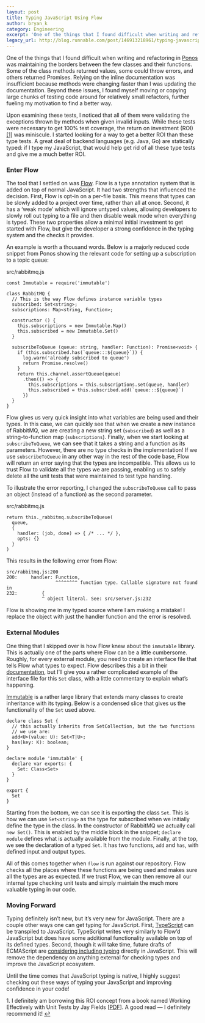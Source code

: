```yaml
---
layout: post
title: Typing JavaScript Using Flow
author: bryan_k
category: Engineering
excerpt: 'One of the things that I found difficult when writing and refactoring in <a href="introducing-ponos-a-rabbitmq-based-worker-server" class="link">Ponos</a> was maintaining the borders between the few classes and their functions. Some of the class methods returned values, some could throw errors, and others returned Promises. Relying on the inline documentation was insufficient because methods were changing faster than I was updating the documentation. Beyond these issues, I found myself moving or copying large chunks of testing code around for relatively small refactors, further fueling my motivation to find a better way.'
legacy_url: http://blog.runnable.com/post/146913218961/typing-javascript-using-flow
---
```


<p class="p">One of the things that I found difficult when writing and refactoring in <a href="/blogs/introducing-ponos-a-rabbitmq-based-worker-server" class="link">Ponos</a> was maintaining the borders between the few classes and their functions. Some of the class methods returned values, some could throw errors, and others returned Promises. Relying on the inline documentation was insufficient because methods were changing faster than I was updating the documentation. Beyond these issues, I found myself moving or copying large chunks of testing code around for relatively small refactors, further fueling my motivation to find a better way.</p>

<p class="p">Upon examining these tests, I noticed that all of them were validating the exceptions thrown by methods when given invalid inputs. While these tests were necessary to get 100% test coverage, the return on investment (ROI) <a id="footnote-1-source" href="#footnote-1" class="link">[1]</a> was miniscule. I started looking for a way to get a better ROI than these type tests. A great deal of backend languages (e.g. Java, Go) are statically typed: if I type my JavaScript, that would help get rid of all these type tests and give me a much better ROI.</p>

<h3 class="h3">Enter Flow</h3>

<p class="p">The tool that I settled on was <a href="https://flowtype.org/" class="link">Flow</a>. Flow is a type annotation system that is added on top of normal JavaScript. It had two strengths that influenced the decision. First, Flow is opt-in on a per-file basis. This means that types can be slowly added to a project over time, rather than all at once. Second, it has a ‘weak mode’ which will ignore untyped values, allowing developers to slowly roll out typing to a file and then disable weak mode when everything is typed. These two properties allow a minimal initial investment to get started with Flow, but give the developer a strong confidence in the typing system and the checks it provides.</p>

<p class="p">An example is worth a thousand words. Below is a majorly reduced code snippet from Ponos showing the relevant code for setting up a subscription to a topic queue:</p>

<div class="pre-label">src/rabbitmq.js</div>
<pre class="pre ln"><code class="monospace no-wrap"><span>const Immutable = require('immutable')</span>
<span class="ln-ellipsis"></span>
<span class="ln-reset" style="counter-increment: ln 50">class RabbitMQ {</span>
<span>  // This is the way Flow defines instance variable types</span>
<span>  subscribed: Set&lt;string&gt;;</span>
<span>  subscriptions: Map&lt;string, Function&gt;;</span>
<span class="ln-ellipsis"></span>
<span class="ln-reset" style="counter-increment: ln 100">  constructor () {</span>
<span>    this.subscriptions = new Immutable.Map()</span>
<span>    this.subscribed = new Immutable.Set()</span>
<span>  }</span>
<span class="ln-ellipsis"></span>
<span class="ln-reset" style="counter-increment: ln 200">  subscribeToQueue (queue: string, handler: Function): Promise&lt;void&gt; {</span>
<span>    if (this.subscribed.has(`queue:::${queue}`)) {</span>
<span>      log.warn('already subscribed to queue')</span>
<span>      return Promise.resolve()</span>
<span>    }</span>
<span>    return this.channel.assertQueue(queue)</span>
<span>      .then(() =&gt; {</span>
<span>        this.subscriptions = this.subscriptions.set(queue, handler)</span>
<span>        this.subscribed = this.subscribed.add(`queue:::${queue}`)</span>
<span>      })</span>
<span>  }</span>
<span>}</span></code></pre>

<p class="p">Flow gives us very quick insight into what variables are being used and their types. In this case, we can quickly see that when we create a new instance of RabbitMQ, we are creating a new string set (<code class="monospace">subscribed</code>) as well as a string-to-function map (<code class="monospace">subscriptions</code>). Finally, when we start looking at <code class="monospace">subscribeToQueue</code>, we can see that it takes a string and a function as its parameters. However, there are no type checks in the implementation! If we use <code class="monospace">subscribeToQueue</code> in any other way in the rest of the code base, Flow will return an error saying that the types are incompatible. This allows us to trust Flow to validate all the types we are passing, enabling us to safely delete all the unit tests that were maintained to test type handling.</p>

<p class="p">To illustrate the error reporting, I changed the <code class="monospace">subscribeToQueue</code> call to pass an object (instead of a function) as the second parameter.</p>

<div class="pre-label">src/rabbitmq.js</div>
<pre class="pre ln"><code class="monospace no-wrap"><span class="ln-reset" style="counter-increment: ln 205">return this._rabbitmq.subscribeToQueue(</span>
<span>  queue,</span>
<span>  {</span>
<span>    handler: (job, done) =&gt; { /* ... */ },</span>
<span>    opts: {}</span>
<span>  }</span>
<span>)</span></code></pre>

<p class="p">This results in the following error from Flow:</p>

<pre class="pre"><code class="monospace no-wrap">src/rabbitmq.js:200
200:     handler: Function,
                  ^^^^^^^^ function type. Callable signature not found in
232:         {
             ^ object literal. See: src/server.js:232</code></pre>

<p class="p">Flow is showing me in my typed source where I am making a mistake! I replace the object with just the handler function and the error is resolved.</p>

<h3 class="h3">External Modules</h3>

<p class="p">One thing that I skipped over is how Flow knew about the <code class="monospace">immutable</code> library. This is actually one of the parts where Flow can be a little cumbersome. Roughly, for every external module, you need to create an interface file that tells Flow what types to expect. Flow describes this a bit in their <a href="https://flowtype.org/docs/third-party.html" class="link">documentation</a>, but I’ll give you a rather complicated example of the interface file for this <code class="monospace">Set</code> class, with a little commentary to explain what’s happening.</p>

<p class="p"><a href="#" class="link">Immutable</a> is a rather large library that extends many classes to create inheritance with its typing. Below is a condensed slice that gives us the functionality of the <code class="monospace">Set</code> used above.</p>

<pre class="pre"><code class="monospace no-wrap">declare class Set {
  // this actually inherits from SetCollection, but the two functions
  // we use are:
  add&lt;U&gt;(value: U): Set&lt;T|U&gt;;
  has(key: K): boolean;
}

declare module 'immutable' {
  declare var exports: {
    Set: Class&lt;Set&gt;
  }
}

export {
  Set
}</code></pre>

<p class="p">Starting from the bottom, we can see it is exporting the class <code class="monospace">Set</code>. This is how we can use <code class="monospace">Set&lt;string&gt;</code> as the type for subscribed when we initially define the type in the class. In the constructor of RabbitMQ we actually call <code class="monospace">new Set()</code>. This is enabled by the middle block in the snippet; <code class="monospace">declare module</code> defines what is actually available from the module. Finally, at the top, we see the declaration of a typed <code class="monospace">Set</code>. It has two functions, <code class="monospace">add</code> and <code class="monospace">has</code>, with defined input and output types.</p>

<p class="p">All of this comes together when <code class="monospace">flow</code> is run against our repository. Flow checks all the places where these functions are being used and makes sure all the types are as expected. If we trust Flow, we can then remove all our internal type checking unit tests and simply maintain the much more valuable typing in our code.</p>

<h3 class="h3">Moving Forward</h3>

<p class="p">Typing definitely isn’t new, but it’s very new for JavaScript. There are a couple other ways one can get typing for JavaScript. First, <a href="https://www.typescriptlang.org/" class="link">TypeScript</a> can be transpiled to JavaScript. TypeScript writes very similarly to Flow’d JavaScript but does have some additional functionality available on top of its defined types. Second, though it will take time, future drafts of ECMAScript are <a href="https://esdiscuss.org/topic/es8-proposal-optional-static-typing" class="link">considering including typing</a> directly in JavaScript. This will remove the dependency on anything external for checking types and improve the JavaScript ecosystem.</p>

<p class="p">Until the time comes that JavaScript typing is native, I highly suggest checking out these ways of typing your JavaScript and improving confidence in your code!</p>

<aside id="footnote-1" class="footnote">1. I definitely am borrowing this ROI concept from a book named Working Effectively with Unit Tests by Jay Fields [<a href="https://leanpub.com/wewut" class="link">PDF</a>]. A good read — I definitely recommend it! <a href="#footnote-1-source" class="link">↩</a></aside>
